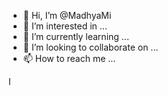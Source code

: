 - 👋 Hi, I’m @MadhyaMi
- 👀 I’m interested in ...
- 🌱 I’m currently learning ...
- 💞️ I’m looking to collaborate on ...
- 📫 How to reach me ...

<!---
MadhyaMi/MadhyaMi is a ✨ special ✨ repository because its `README.md` (this file) appears on your GitHub profile.
You can click the Preview link to take a look at your changes.
--->
I
